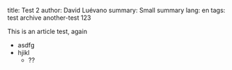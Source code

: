title: Test 2
author: David Luévano
summary: Small summary
lang: en
tags: test
	archive
	another-test
	123

This is an article test, again

- asdfg
- hjikl
	- ??
